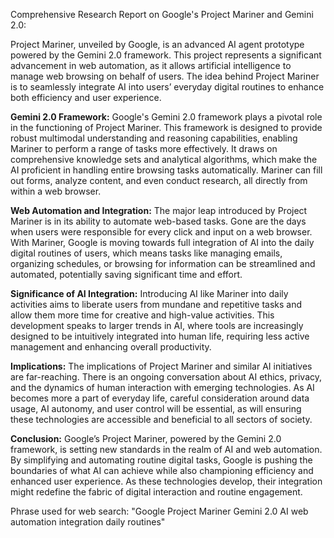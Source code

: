 Comprehensive Research Report on Google's Project Mariner and Gemini 2.0:

Project Mariner, unveiled by Google, is an advanced AI agent prototype powered by the Gemini 2.0 framework. This project represents a significant advancement in web automation, as it allows artificial intelligence to manage web browsing on behalf of users. The idea behind Project Mariner is to seamlessly integrate AI into users’ everyday digital routines to enhance both efficiency and user experience.

**Gemini 2.0 Framework:**
Google's Gemini 2.0 framework plays a pivotal role in the functioning of Project Mariner. This framework is designed to provide robust multimodal understanding and reasoning capabilities, enabling Mariner to perform a range of tasks more effectively. It draws on comprehensive knowledge sets and analytical algorithms, which make the AI proficient in handling entire browsing tasks automatically. Mariner can fill out forms, analyze content, and even conduct research, all directly from within a web browser.

**Web Automation and Integration:**
The major leap introduced by Project Mariner is in its ability to automate web-based tasks. Gone are the days when users were responsible for every click and input on a web browser. With Mariner, Google is moving towards full integration of AI into the daily digital routines of users, which means tasks like managing emails, organizing schedules, or browsing for information can be streamlined and automated, potentially saving significant time and effort.

**Significance of AI Integration:**
Introducing AI like Mariner into daily activities aims to liberate users from mundane and repetitive tasks and allow them more time for creative and high-value activities. This development speaks to larger trends in AI, where tools are increasingly designed to be intuitively integrated into human life, requiring less active management and enhancing overall productivity.

**Implications:**
The implications of Project Mariner and similar AI initiatives are far-reaching. There is an ongoing conversation about AI ethics, privacy, and the dynamics of human interaction with emerging technologies. As AI becomes more a part of everyday life, careful consideration around data usage, AI autonomy, and user control will be essential, as will ensuring these technologies are accessible and beneficial to all sectors of society.

**Conclusion:**
Google’s Project Mariner, powered by the Gemini 2.0 framework, is setting new standards in the realm of AI and web automation. By simplifying and automating routine digital tasks, Google is pushing the boundaries of what AI can achieve while also championing efficiency and enhanced user experience. As these technologies develop, their integration might redefine the fabric of digital interaction and routine engagement.

Phrase used for web search: "Google Project Mariner Gemini 2.0 AI web automation integration daily routines"